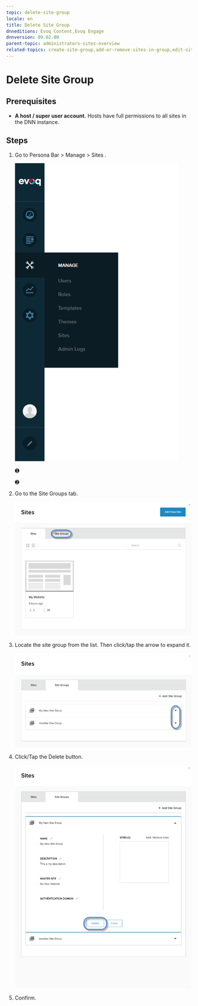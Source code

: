 ```yaml
---
topic: delete-site-group
locale: en
title: Delete Site Group
dnneditions: Evoq Content,Evoq Engage
dnnversion: 09.02.00
parent-topic: administrators-sites-overview
related-topics: create-site-group,add-or-remove-sites-in-group,edit-site-group
---
```


# Delete Site Group

## Prerequisites

*   **A host / super user account.** Hosts have full permissions to all sites in the DNN instance.

## Steps

1.  Go to Persona Bar \> Manage \> Sites .
    
    ![Persona Bar > Manage > Sites](/images/scr-pbar-host-Manage-E91.png)
    
    ➊
    
    ➋
    
2.  Go to the Site Groups tab.
    
      
    
    ![](/images/scr-Sites-SiteGroupsTab-E90.png)
    
      
    
3.  Locate the site group from the list. Then click/tap the arrow to expand it.
    
      
    
    ![](/images/scr-Sites-SiteGroups-Arrow-E90.png)
    
      
    
4.  Click/Tap the Delete button.
    
      
    
    ![](/images/scr-Sites-SiteGroups-Edit-Delete-E90.png)
    
      
    
5.  Confirm.